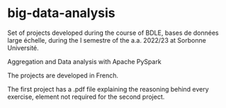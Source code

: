 # big-data-analysis

Set of projects developed during the course of BDLE, bases de données large échelle, during the I semestre of the a.a. 2022/23 at Sorbonne Université.

Aggregation and Data analysis with Apache PySpark

The projects are developed in French.

The first project has a .pdf file explaining the reasoning behind every exercise, element not required for the second project.
